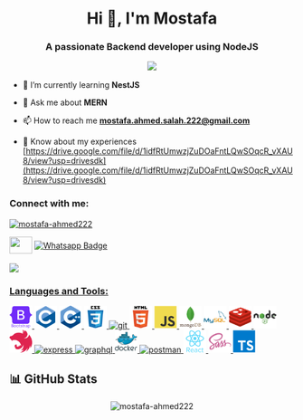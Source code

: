 <h1 align="center">Hi 👋, I'm Mostafa</h1>
<h3 align="center">A passionate Backend developer using NodeJS</h3>

<p align="center"> <img src="https://readme-typing-svg.herokuapp.com?lines=Welcome,+follow+to+see+more+codes+️‍🔥" /> </p>

- 🌱 I’m currently learning **NestJS**

- 💬 Ask me about **MERN**

- 📫 How to reach me **mostafa.ahmed.salah.222@gmail.com**

- 📄 Know about my experiences [https://drive.google.com/file/d/1idfRtUmwzjZuDOaFntLQwSOqcR_vXAU8/view?usp=drivesdk](https://drive.google.com/file/d/1idfRtUmwzjZuDOaFntLQwSOqcR_vXAU8/view?usp=drivesdk)

<h3 align="left">Connect with me:</h3>
<p align="left">
<a href="https://linkedin.com/in/mostafa-ahmed222" target="blank"><img align="center" src="https://raw.githubusercontent.com/rahuldkjain/github-profile-readme-generator/master/src/images/icons/Social/linked-in-alt.svg" alt="mostafa-ahmed222" height="30" width="40" /></a>

<a href="https://linkedin.com/in/mostafa-ahmed222" target="blank"><img align="center" src="https://raw.githubusercontent.com/rahuldkjain/github-profile-readme-generator/master/src/images/icons/Social/linked-in-alt.svg" height="30" width="40" /></a>
<a href="mailto:mostafa.ahmed.salah.222@gmail.com" target="blank"><img align="center" src="https://img.shields.io/badge/-Gmail-D14836?style=flat&logo=Gmail&logoColor=white" alt="Whatsapp Badge" height="30" width="40" /></a>

<a href="mailto:mostafa.ahmed.salah.222@gmail.com"><img align="center" src="https://img.shields.io/badge/-Gmail-D14836?style=flat&logo=Gmail&logoColor=white" height="30" />


</p>

<h3 align="left">Languages and Tools:</h3>
<p align="left"> 
<a href="https://getbootstrap.com" target="_blank" rel="noreferrer"> <img src="https://raw.githubusercontent.com/devicons/devicon/master/icons/bootstrap/bootstrap-plain-wordmark.svg" alt="bootstrap" width="40" height="40"/> </a>
<a href="https://www.cprogramming.com/" target="_blank" rel="noreferrer"> <img src="https://raw.githubusercontent.com/devicons/devicon/master/icons/c/c-original.svg" alt="c" width="40" height="40"/> </a> 
<a href="https://www.w3schools.com/cpp/" target="_blank" rel="noreferrer"> <img src="https://raw.githubusercontent.com/devicons/devicon/master/icons/cplusplus/cplusplus-original.svg" alt="cplusplus" width="40" height="40"/> </a> 
<a href="https://www.w3schools.com/css/" target="_blank" rel="noreferrer"> <img src="https://raw.githubusercontent.com/devicons/devicon/master/icons/css3/css3-original-wordmark.svg" alt="css3" width="40" height="40"/> </a> 
<a href="https://git-scm.com/" target="_blank" rel="noreferrer"> <img src="https://www.vectorlogo.zone/logos/git-scm/git-scm-icon.svg" alt="git" width="40" height="40"/> </a> 
<a href="https://www.w3.org/html/" target="_blank" rel="noreferrer"> <img src="https://raw.githubusercontent.com/devicons/devicon/master/icons/html5/html5-original-wordmark.svg" alt="html5" width="40" height="40"/> </a> 
<a href="https://developer.mozilla.org/en-US/docs/Web/JavaScript" target="_blank" rel="noreferrer"> <img src="https://raw.githubusercontent.com/devicons/devicon/master/icons/javascript/javascript-original.svg" alt="javascript" width="40" height="40"/> </a> 
<a href="https://www.mongodb.com/" target="_blank" rel="noreferrer"> <img src="https://raw.githubusercontent.com/devicons/devicon/master/icons/mongodb/mongodb-original-wordmark.svg" alt="mongodb" width="40" height="40"/> </a> 
<a href="https://www.mysql.com/" target="_blank" rel="noreferrer"> <img src="https://raw.githubusercontent.com/devicons/devicon/master/icons/mysql/mysql-original-wordmark.svg" alt="mysql" width="40" height="40"/> </a> 
<a href="https://www.redis.com/" target="_blank" rel="noreferrer"> <img src="https://raw.githubusercontent.com/devicons/devicon/master/icons/redis/redis-original.svg" alt="scala" width="40" height="40"/> </a>
<a href="https://nodejs.org" target="_blank" rel="noreferrer"> <img src="https://raw.githubusercontent.com/devicons/devicon/master/icons/nodejs/nodejs-original-wordmark.svg" alt="nodejs" width="40" height="40"/> </a>
<a href="https://www.nestjs.com/" target="_blank" rel="noreferrer"> <img src="https://raw.githubusercontent.com/devicons/devicon/master/icons/nestjs/nestjs-plain.svg" alt="scala" width="40" height="40"/> </a>
<a href="https://expressjs.com" target="_blank" rel="noreferrer"> <img src="https://img.shields.io/badge/-express-05122A?style=flat&logo=express" alt="express"  height="25"/> </a> 
<a href="https://graphql.org" target="_blank" rel="noreferrer"> <img src="https://www.vectorlogo.zone/logos/graphql/graphql-icon.svg" alt="graphql" width="40" height="40"/> </a> 
<a href="https://www.docker.com/" target="_blank" rel="noreferrer"> <img src="https://raw.githubusercontent.com/devicons/devicon/master/icons/docker/docker-original-wordmark.svg" alt="docker" width="40" height="40"/> </a> 
<a href="https://postman.com" target="_blank" rel="noreferrer"> <img src="https://www.vectorlogo.zone/logos/getpostman/getpostman-icon.svg" alt="postman" width="40" height="40"/> </a> 
<a href="https://reactjs.org/" target="_blank" rel="noreferrer"> <img src="https://raw.githubusercontent.com/devicons/devicon/master/icons/react/react-original-wordmark.svg" alt="react" width="40" height="40"/> </a> 
<a href="https://sass-lang.com" target="_blank" rel="noreferrer"> <img src="https://raw.githubusercontent.com/devicons/devicon/master/icons/sass/sass-original.svg" alt="sass" width="40" height="40"/> </a> 
<a href="https://www.typescriptlang.org/" target="_blank" rel="noreferrer"> <img src="https://raw.githubusercontent.com/devicons/devicon/master/icons/typescript/typescript-original.svg" alt="typescript" width="40" height="40"/> </a>
</p>

## 📊 GitHub Stats

<p align="center"><img align="center" src="https://github-readme-stats.vercel.app/api/top-langs?username=mostafa-ahmed222&theme=dark&show_icons=true&locale=en&layout=compact" alt="mostafa-ahmed222" /></p>

